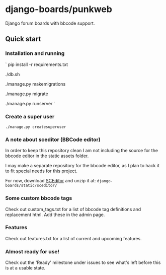 # django-boards/punkweb
Django forum boards with bbcode support.

## Quick start

### Installation and running
`
pip install -r requirements.txt

./db.sh

./manage.py makemigrations

./manage.py migrate

./manage.py runserver
`

### Create a super user
`
./manage.py createsuperuser
`


### A note about sceditor (BBCode editor)

In order to keep this repository clean I am not including the source for the
bbcode editor in the static assets folder.


I may make a separate repository for the bbcode editor, as I plan to hack it to
fit special needs for this project.


For now, download [SCEditor](http://www.sceditor.com/) and unzip it at:
`django-boards/static/sceditor/`



### Some custom bbcode tags

Check out custom_tags.txt for a list of bbcode tag definitions and replacement
html.  Add these in the admin page.


### Features

Check out features.txt for a list of current and upcoming features.


### Almost ready for use!

Check out the 'Ready' milestone under issues to see what's left before this is at
a usable state.

